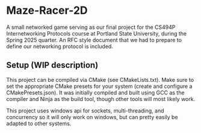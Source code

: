 # Maze-Racer-2D
A small networked game serving as our final project for the CS494P Internetworking Protocols course at Portland State University, during the Spring 2025 quarter. An RFC style document that we had to prepare to define our networking protocol is included.

## Setup (WIP description)
This project can be compiled via CMake (see CMakeLists.txt). Make sure to set the appropriate CMake presets for your system (create and configure a CMakePresets.json). It was initially compiled and built using GCC as the compiler and Ninja as the build tool, though other tools will most likely work.

This project uses windows api for sockets, multi-threading, and concurrency so it will only work on windows, but can pretty easily be adapted to other systems.
